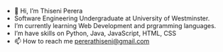 - 👋 Hi, I’m Thiseni Perera
- Software Engineering Undergraduate at University of Westminster.
- I’m currently learning Web Development and prgramming languages.
- I’m have skills on Python, Java, JavaScript, HTML, CSS
- 📫 How to reach me pererathiseni@gmail.com


<!---
Thiseni-D/Thiseni-D is a ✨ special ✨ repository because its `README.md` (this file) appears on your GitHub profile.
You can click the Preview link to take a look at your changes.
--->
